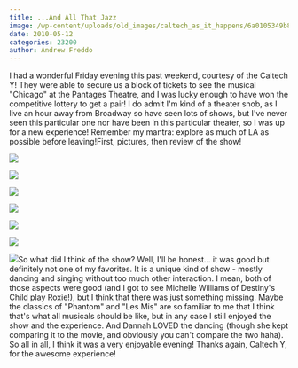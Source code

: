 ```yaml
---
title: ...And All That Jazz
image: /wp-content/uploads/old_images/caltech_as_it_happens/6a0105349b8251970b0133ed81afad970b.jpg
date: 2010-05-12
categories: 23200
author: Andrew Freddo
---
```


I had a wonderful Friday evening this past weekend, courtesy of the Caltech Y! They were able to secure us a block of tickets to see the musical "Chicago" at the Pantages Theatre, and I was lucky enough to have won the competitive lottery to get a pair! I do admit I'm kind of a theater snob, as I live an hour away from Broadway so have seen lots of shows, but I've never seen this particular one nor have been in this particular theater, so I was up for a new experience! Remember my mantra: explore as much of LA as possible before leaving!First, pictures, then review of the show!

![](/old_images/caltech_as_it_happens/6a0105349b8251970b013480b4f7c0970c.jpg)

![](/old_images/caltech_as_it_happens/6a0105349b8251970b0133ed81b298970b.jpg)

![](/old_images/caltech_as_it_happens/6a0105349b8251970b013480b4fac2970c.jpg)

![](/old_images/caltech_as_it_happens/6a0105349b8251970b013480b4fbab970c.jpg)

![](/old_images/caltech_as_it_happens/6a0105349b8251970b013480b4fc16970c.jpg)

![](/old_images/caltech_as_it_happens/6a0105349b8251970b013480b4fceb970c.jpg)

![](/old_images/caltech_as_it_happens/6a0105349b8251970b013480b4fe16970c.jpg)So what did I think of the show? Well, I'll be honest... it was good but definitely not one of my favorites. It is a unique kind of show - mostly dancing and singing without too much other interaction. I mean, both of those aspects were good (and I got to see Michelle Williams of Destiny's Child play Roxie!), but I think that there was just something missing. Maybe the classics of "Phantom" and "Les Mis" are so familiar to me that I think that's what all musicals should be like, but in any case I still enjoyed the show and the experience. And Dannah LOVED the dancing (though she kept comparing it to the movie, and obviously you can't compare the two haha). So all in all, I think it was a very enjoyable evening!
Thanks again, Caltech Y, for the awesome experience!
